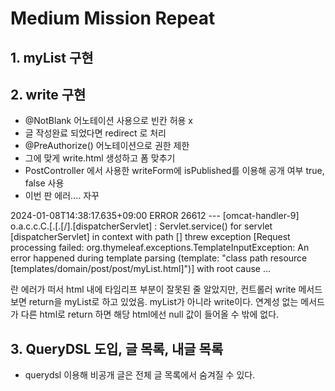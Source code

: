 # Medium Mission Repeat

## 1. myList 구현

## 2. write 구현
- @NotBlank 어노테이션 사용으로 빈칸 허용 x
- 글 작성완료 되었다면 redirect 로 처리
- @PreAuthorize() 어노테이션으로 권한 제한
- 그에 맞게 write.html 생성하고 폼 맞추기
- PostController 에서 사용한 writeForm에 isPublished를 이용해 공개 여부 true, false 사용
- 이번 판 에러.... 자꾸 

2024-01-08T14:38:17.635+09:00 ERROR 26612 --- [omcat-handler-9] o.a.c.c.C.[.[.[/].[dispatcherServlet]    : Servlet.service() for servlet [dispatcherServlet] in context with path [] threw exception [Request processing failed: org.thymeleaf.exceptions.TemplateInputException: An error happened during template parsing (template: "class path resource [templates/domain/post/post/myList.html]")] with root cause ...

란 에러가 떠서 html 내에 타임리프 부분이 잘못된 줄 알았지만, 컨트롤러 write 메서드 보면
return을 myList로 하고 있었음. myList가 아니라 write이다. 연계성 없는 메서드가 다른 html로 return 하면 해당 html에선 null 값이 들어올 수 밖에 없다.

## 3. QueryDSL 도입, 글 목록, 내글 목록

- querydsl 이용해 비공개 글은 전체 글 목록에서 숨겨질 수 있다.